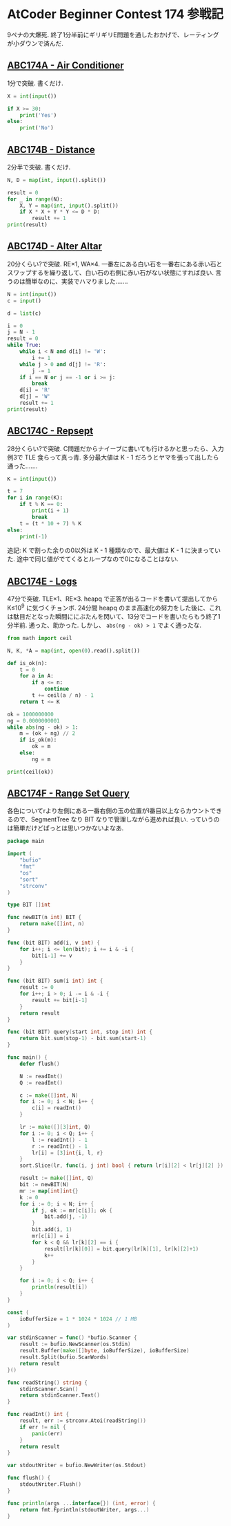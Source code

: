 # AtCoder Beginner Contest 174 参戦記

9ペナの大爆死. 終了1分半前にギリギリE問題を通したおかげで、レーティングが小ダウンで済んだ.

## [ABC174A - Air Conditioner](https://atcoder.jp/contests/abc174/tasks/abc174_a)

1分で突破. 書くだけ.

```python
X = int(input())

if X >= 30:
    print('Yes')
else:
    print('No')
```

## [ABC174B - Distance](https://atcoder.jp/contests/abc174/tasks/abc174_b)

2分半で突破. 書くだけ.

```python
N, D = map(int, input().split())

result = 0
for _ in range(N):
    X, Y = map(int, input().split())
    if X * X + Y * Y <= D * D:
        result += 1
print(result)
```

## [ABC174D - Alter Altar](https://atcoder.jp/contests/abc174/tasks/abc174_d)

20分くらい?で突破. RE×1, WA×4. 一番左にある白い石を一番右にある赤い石とスワップするを繰り返して、白い石の右側に赤い石がない状態にすれば良い. 言うのは簡単なのに、実装でハマりました…….

```python
N = int(input())
c = input()

d = list(c)

i = 0
j = N - 1
result = 0
while True:
    while i < N and d[i] != 'W':
        i += 1
    while j > 0 and d[j] != 'R':
        j -= 1
    if i == N or j == -1 or i >= j:
        break
    d[i] = 'R'
    d[j] = 'W'
    result += 1
print(result)
```

## [ABC174C - Repsept](https://atcoder.jp/contests/abc174/tasks/abc174_c)

28分くらい?で突破. C問題だからナイーブに書いても行けるかと思ったら、入力例3で TLE 食らって真っ青. 多分最大値は K - 1 だろうとヤマを張って出したら通った…….

```python
K = int(input())

t = 7
for i in range(K):
    if t % K == 0:
        print(i + 1)
        break
    t = (t * 10 + 7) % K
else:
    print(-1)
```

追記: K で割った余りの0以外は K - 1 種類なので、最大値は K - 1 に決まっていた. 途中で同じ値がでてくるとループなので0になることはない.

## [ABC174E - Logs](https://atcoder.jp/contests/abc174/tasks/abc174_e)

47分で突破. TLE×1、RE×3. heapq で正答が出るコードを書いて提出してから K≤10<sup>9</sup> に気づくチョンボ. 24分間 heapq のまま高速化の努力をした後に、これは駄目だとなった瞬間ににぶたんを閃いて、13分でコードを書いたらもう終了1分半前. 通った、助かった. しかし、 `abs(ng - ok) > 1` でよく通ったな.

```python
from math import ceil

N, K, *A = map(int, open(0).read().split())

def is_ok(n):
    t = 0
    for a in A:
        if a <= n:
            continue
        t += ceil(a / n) - 1
    return t <= K

ok = 1000000000
ng = 0.0000000001
while abs(ng - ok) > 1:
    m = (ok + ng) // 2
    if is_ok(m):
        ok = m
    else:
        ng = m

print(ceil(ok))
```

## [ABC174F - Range Set Query](https://atcoder.jp/contests/abc174/tasks/abc174_f)

各色についてrより左側にある一番右側の玉の位置がl番目以上ならカウントできるので、SegmentTree なり BIT なりで管理しながら進めれば良い. っていうのは簡単だけどぱっとは思いつかないよなあ.

```go
package main

import (
	"bufio"
	"fmt"
	"os"
	"sort"
	"strconv"
)

type BIT []int

func newBIT(n int) BIT {
	return make([]int, n)
}

func (bit BIT) add(i, v int) {
	for i++; i <= len(bit); i += i & -i {
		bit[i-1] += v
	}
}

func (bit BIT) sum(i int) int {
	result := 0
	for i++; i > 0; i -= i & -i {
		result += bit[i-1]
	}
	return result
}

func (bit BIT) query(start int, stop int) int {
	return bit.sum(stop-1) - bit.sum(start-1)
}

func main() {
	defer flush()

	N := readInt()
	Q := readInt()

	c := make([]int, N)
	for i := 0; i < N; i++ {
		c[i] = readInt()
	}

	lr := make([][3]int, Q)
	for i := 0; i < Q; i++ {
		l := readInt() - 1
		r := readInt() - 1
		lr[i] = [3]int{i, l, r}
	}
	sort.Slice(lr, func(i, j int) bool { return lr[i][2] < lr[j][2] })

	result := make([]int, Q)
	bit := newBIT(N)
	mr := map[int]int{}
	k := 0
	for i := 0; i < N; i++ {
		if j, ok := mr[c[i]]; ok {
			bit.add(j, -1)
		}
		bit.add(i, 1)
		mr[c[i]] = i
		for k < Q && lr[k][2] == i {
			result[lr[k][0]] = bit.query(lr[k][1], lr[k][2]+1)
			k++
		}
	}

	for i := 0; i < Q; i++ {
		println(result[i])
	}
}

const (
	ioBufferSize = 1 * 1024 * 1024 // 1 MB
)

var stdinScanner = func() *bufio.Scanner {
	result := bufio.NewScanner(os.Stdin)
	result.Buffer(make([]byte, ioBufferSize), ioBufferSize)
	result.Split(bufio.ScanWords)
	return result
}()

func readString() string {
	stdinScanner.Scan()
	return stdinScanner.Text()
}

func readInt() int {
	result, err := strconv.Atoi(readString())
	if err != nil {
		panic(err)
	}
	return result
}

var stdoutWriter = bufio.NewWriter(os.Stdout)

func flush() {
	stdoutWriter.Flush()
}

func println(args ...interface{}) (int, error) {
	return fmt.Fprintln(stdoutWriter, args...)
}
```
